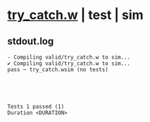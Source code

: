 # [try_catch.w](../../../../examples/tests/valid/try_catch.w) | test | sim

## stdout.log
```log
- Compiling valid/try_catch.w to sim...
✔ Compiling valid/try_catch.w to sim...
pass ─ try_catch.wsim (no tests)
 




Tests 1 passed (1) 
Duration <DURATION>

```


